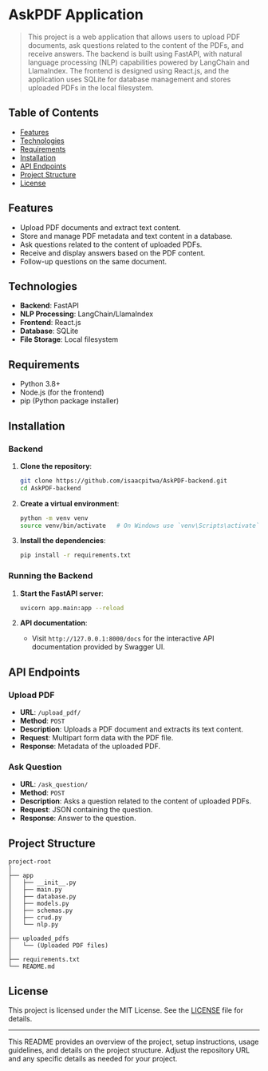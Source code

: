 
# AskPDF Application

> This project is a web application that allows users to upload PDF documents, ask questions related to the content of the PDFs, and receive answers. The backend is built using FastAPI, with natural language processing (NLP) capabilities powered by LangChain and LlamaIndex. The frontend is designed using React.js, and the application uses SQLite for database management and stores uploaded PDFs in the local filesystem.

## Table of Contents

- [Features](#features)
- [Technologies](#technologies)
- [Requirements](#requirements)
- [Installation](#installation)
- [API Endpoints](#api-endpoints)
- [Project Structure](#project-structure)
- [License](#license)

## Features

- Upload PDF documents and extract text content.
- Store and manage PDF metadata and text content in a database.
- Ask questions related to the content of uploaded PDFs.
- Receive and display answers based on the PDF content.
- Follow-up questions on the same document.

## Technologies

- **Backend**: FastAPI
- **NLP Processing**: LangChain/LlamaIndex
- **Frontend**: React.js
- **Database**: SQLite
- **File Storage**: Local filesystem

## Requirements

- Python 3.8+
- Node.js (for the frontend)
- pip (Python package installer)

## Installation

### Backend

1. **Clone the repository**:
   ```bash
   git clone https://github.com/isaacpitwa/AskPDF-backend.git
   cd AskPDF-backend
   ```

2. **Create a virtual environment**:
   ```bash
   python -m venv venv
   source venv/bin/activate   # On Windows use `venv\Scripts\activate`
   ```

3. **Install the dependencies**:
   ```bash
   pip install -r requirements.txt
   ```


### Running the Backend

1. **Start the FastAPI server**:
   ```bash
   uvicorn app.main:app --reload
   ```

2. **API documentation**:
   - Visit `http://127.0.0.1:8000/docs` for the interactive API documentation provided by Swagger UI.

## API Endpoints

### Upload PDF

- **URL**: `/upload_pdf/`
- **Method**: `POST`
- **Description**: Uploads a PDF document and extracts its text content.
- **Request**: Multipart form data with the PDF file.
- **Response**: Metadata of the uploaded PDF.

### Ask Question

- **URL**: `/ask_question/`
- **Method**: `POST`
- **Description**: Asks a question related to the content of uploaded PDFs.
- **Request**: JSON containing the question.
- **Response**: Answer to the question.

## Project Structure

```
project-root
│
├── app
│   ├── __init__.py
│   ├── main.py
│   ├── database.py
│   ├── models.py
│   ├── schemas.py
│   ├── crud.py
│   └── nlp.py
│
├── uploaded_pdfs
│   └── (Uploaded PDF files)
│
├── requirements.txt
└── README.md
```

## License

This project is licensed under the MIT License. See the [LICENSE](LICENSE) file for details.

---

This README provides an overview of the project, setup instructions, usage guidelines, and details on the project structure. Adjust the repository URL and any specific details as needed for your project.